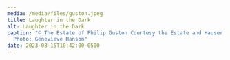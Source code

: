```yaml
---
media: /media/files/guston.jpeg
title: Laughter in the Dark
alt: Laughter in the Dark
caption: "© The Estate of Philip Guston Courtesy the Estate and Hauser & Wirth,
  Photo: Genevieve Hanson"
date: 2023-08-15T10:42:00-0500
---
```

